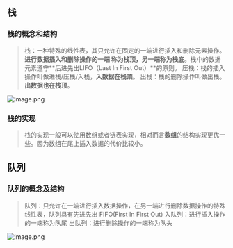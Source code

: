 ## 栈
### 栈的概念和结构
> 栈：一种特殊的线性表，其只允许在固定的一端进行插入和删除元素操作。**进行数据插入和删除操作的一端 称为栈顶，另一端称为栈底**。栈中的数据元素遵守**后进先出LIFO（Last In First Out）**的原则。 
> 压栈：栈的插入操作叫做进栈/压栈/入栈，**入数据在栈顶**。 
> 出栈：栈的删除操作叫做出栈。**出数据也在栈顶**。  

![image.png](https://cdn.nlark.com/yuque/0/2023/png/35478967/1692181432850-5a932faa-799c-43f9-b104-20cdeed6d081.png#averageHue=%23f2ecd8&clientId=ude85d721-78f5-4&from=paste&height=258&id=u12cca576&originHeight=387&originWidth=793&originalType=binary&ratio=1.5&rotation=0&showTitle=false&size=64156&status=done&style=none&taskId=u81810296-33d0-431f-b4be-849f7454795&title=&width=528.6666666666666)
### 栈的实现  
> 栈的实现一般可以使用数组或者链表实现，相对而言**数组**的结构实现更优一些。因为数组在尾上插入数据的代价比较小。  

## 队列
### 队列的概念及结构
> 队列：只允许在一端进行插入数据操作，在另一端进行删除数据操作的特殊线性表，队列具有先进先出 FIFO(First In First Out) 入队列：进行插入操作的一端称为队尾 出队列：进行删除操作的一端称为队头  

![image.png](https://cdn.nlark.com/yuque/0/2023/png/35478967/1692326187683-bfa13788-13fd-4897-8220-604b81e3d89a.png#averageHue=%23f8f8f8&clientId=u7134a7f6-efe9-4&from=paste&height=163&id=u0b7ede9e&originHeight=244&originWidth=935&originalType=binary&ratio=1.5&rotation=0&showTitle=false&size=20502&status=done&style=none&taskId=u8915ed5e-94ca-4f58-8aea-5c2602e12b9&title=&width=623.3333333333334)
































